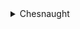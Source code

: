<details><summary>Chesnaught</summary>
  <div style="text-align: right">
  <img src="https://i.imgur.com/Zsb8QcD.gif" style="float: right;">
  </div>
</details>
